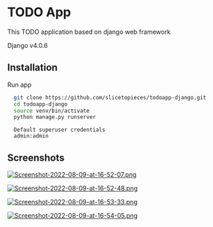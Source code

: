 
# TODO App

This TODO application based on django web framework

Django v4.0.6
## Installation

Run app

```bash
  git clone https://github.com/slicetopieces/todoapp-django.git
  cd todoapp-django
  source venv/bin/activate
  python manage.py runserver
```
```
  Default superuser credentials
  admin:admin
```
## Screenshots

[![Screenshot-2022-08-09-at-16-52-07.png](https://i.postimg.cc/63DfbmSS/Screenshot-2022-08-09-at-16-52-07.png)](https://postimg.cc/sQ4Wvw39)

[![Screenshot-2022-08-09-at-16-52-48.png](https://i.postimg.cc/yNCBB1RY/Screenshot-2022-08-09-at-16-52-48.png)](https://postimg.cc/v4hCtdXp)

[![Screenshot-2022-08-09-at-16-53-33.png](https://i.postimg.cc/Hn6XDvPd/Screenshot-2022-08-09-at-16-53-33.png)](https://postimg.cc/sGZv5mrN)

[![Screenshot-2022-08-09-at-16-54-05.png](https://i.postimg.cc/SsynS79s/Screenshot-2022-08-09-at-16-54-05.png)](https://postimg.cc/VSVf4tDQ)